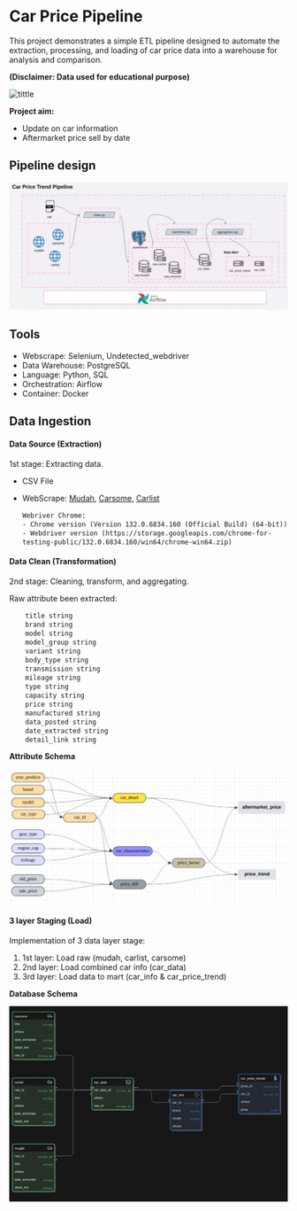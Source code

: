 # Car Price Pipeline

This project demonstrates a simple ETL pipeline designed to automate the extraction, processing, and loading of car price data into a warehouse for analysis and comparison. 

**(Disclaimer: Data used for educational purpose)**

![tittle](https://carsomemy.s3.amazonaws.com/wp/used%20cars%20rs.jpg)

**Project aim:**
- Update on car information
- Aftermarket price sell by date

## Pipeline design 

![Pipeline diagram](img/pipeline_design.jpg)

## Tools
- Webscrape: Selenium, Undetected_webdriver
- Data Warehouse: PostgreSQL
- Language: Python, SQL
- Orchestration: Airflow
- Container: Docker

## Data Ingestion

#### Data Source (Extraction)

1st stage: Extracting data.

- CSV File
- WebScrape: [Mudah](https://www.mudah.my/), [Carsome](https://www.carsome.my/), [Carlist](https://www.carlist.my/)

    ```
    Webriver Chrome:
    - Chrome version (Version 132.0.6834.160 (Official Build) (64-bit))
    - Webdriver version (https://storage.googleapis.com/chrome-for-testing-public/132.0.6834.160/win64/chrome-win64.zip)
    ```

#### Data Clean (Transformation)

2nd stage: Cleaning, transform, and aggregating.


Raw attribute been extracted:
```
    title string
    brand string
    model string
    model_group string
    variant string
    body_type string
    transmission string
    mileage string
    type string
    capacity string
    price string
    manufactured string
    data_posted string
    date_extracted string
    detail_link string
```

**Attribute Schema**

![Data Staging diagram](img/transformation_flow.jpg)

#### 3 layer Staging (Load)

Implementation of 3 data layer stage:
1. 1st layer: Load raw (mudah, carlist, carsome)
2. 2nd layer: Load combined car info (car_data)
3. 3rd layer: Load data to mart (car_info & car_price_trend)

**Database Schema**

![Schema](img/schema_design.jpg)
